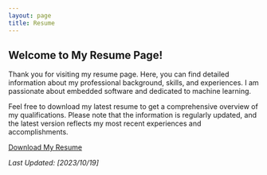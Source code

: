 ```yaml
---
layout: page
title: Resume
---
```


## Welcome to My Resume Page!

Thank you for visiting my resume page. Here, you can find detailed information about my professional background, skills, and experiences. I am passionate about embedded software and dedicated to machine learning.

Feel free to download my latest resume to get a comprehensive overview of my qualifications. Please note that the information is regularly updated, and the latest version reflects my most recent experiences and accomplishments.

[Download My Resume](/public/YujieChen_CV.pdf)

_Last Updated: [2023/10/19]_
